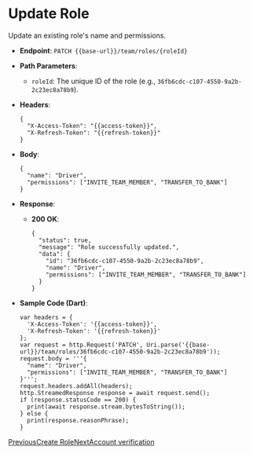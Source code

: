 # Update Role

Update an existing role's name and permissions.

*   **Endpoint**: `PATCH {{base-url}}/team/roles/{roleId}`
    
*   **Path Parameters**:
    
    *   `roleId`: The unique ID of the role (e.g., `36fb6cdc-c107-4550-9a2b-2c23ec8a78b9`).
        
    
*   **Headers**:

    ```
    {
      "X-Access-Token": "{{access-token}}",
      "X-Refresh-Token": "{{refresh-token}}"
    }
    ```
    
*   **Body**:

    ```
    {
      "name": "Driver",
      "permissions": ["INVITE_TEAM_MEMBER", "TRANSFER_TO_BANK"]
    }
    ```
    
*   **Response**:
    
    *   **200 OK**:

        ```
        {
          "status": true,
          "message": "Role successfully updated.",
          "data": {
            "id": "36fb6cdc-c107-4550-9a2b-2c23ec8a78b9",
            "name": "Driver",
            "permissions": ["INVITE_TEAM_MEMBER", "TRANSFER_TO_BANK"]
          }
        }
        ```
        
    
*   **Sample Code (Dart)**:

    ```
    var headers = {
      'X-Access-Token': '{{access-token}}',
      'X-Refresh-Token': '{{refresh-token}}'
    };
    var request = http.Request('PATCH', Uri.parse('{{base-url}}/team/roles/36fb6cdc-c107-4550-9a2b-2c23ec8a78b9'));
    request.body = '''{
      "name": "Driver",
      "permissions": ["INVITE_TEAM_MEMBER", "TRANSFER_TO_BANK"]
    }''';
    request.headers.addAll(headers);
    http.StreamedResponse response = await request.send();
    if (response.statusCode == 200) {
      print(await response.stream.bytesToString());
    } else {
      print(response.reasonPhrase);
    }
    ```
    

[PreviousCreate Role](/xpress-wallet-api/merchant/roles-and-permission/create-role)[NextAccount verification](/xpress-wallet-api/merchant/account-verification)